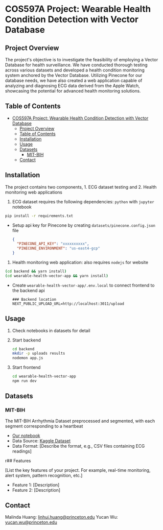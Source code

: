 # COS597A Project: Wearable Health Condition Detection with Vector Database

## Project Overview

The project's objective is to investigate the feasibility of employing a Vector Database for health surveillance. We have conducted thorough testing across various datasets and developed a health condition monitoring system anchored by the Vector Database. Utilizing Pinecone for our database needs, we have also created a web application capable of analyzing and diagnosing ECG data derived from the Apple Watch, showcasing the potential for advanced health monitoring solutions.

## Table of Contents

- [COS597A Project: Wearable Health Condition Detection with Vector Database](#cos597a-project-wearable-health-condition-detection-with-vector-database)
  - [Project Overview](#project-overview)
  - [Table of Contents](#table-of-contents)
  - [Installation](#installation)
  - [Usage](#usage)
  - [Datasets](#datasets)
    - [MIT-BIH](#mit-bih)
  - [Contact](#contact)

## Installation

The project contains two components, 1. ECG dataset testing and 2. Health monitoring web applications

1. ECG dataset requires the following dependencies: `python` with `jupyter` notebook

```bash
pip install -r requirements.txt
```

- Setup api key for Pinecone by creating `datasets/pinecone.config.json` file

  ```json
  {
    "PINECONE_API_KEY": "xxxxxxxxxx",
    "PINECONE_ENVIRONMENT": "us-east4-gcp"
  }
  ```

1. Health monitoring web application: also requires `nodejs` for website

```bash
(cd backend && yarn install)
(cd wearable-health-vector-app && yarn install)
```

- Create `wearable-health-vector-app/.env.local` to connect frontend to the backend api

  ```log
  ### Backend location
  NEXT_PUBLIC_UPLOAD_URL=http://localhost:3011/upload
  ```

## Usage

1. Check notebooks in datasets for detail

2. Start backend

   ```bash
   cd backend
   mkdir -p uploads results
   nodemon app.js
   ```

3. Start frontend

    ```bash
    cd wearable-health-vector-app
    npm run dev
    ```

## Datasets

### MIT-BIH

The MIT-BIH Arrhythmia Dataset preprocessed and segmented, with each segment corresponding to a heartbeat

- [Our notebook](./datasets/MIT-BIH.ipynb)
- Data Source: [Kaggle Dataset](https://www.kaggle.com/datasets/shayanfazeli/heartbeat/data)
- Data Format: [Describe the format, e.g., CSV files containing ECG readings]

r## Features

[List the key features of your project. For example, real-time monitoring, alert system, pattern recognition, etc.]

- Feature 1: [Description]
- Feature 2: [Description]

## Contact

Malinda Huang: linhui.huang@princeton.edu
Yucan Wu: yucan.wu@princeton.edu
